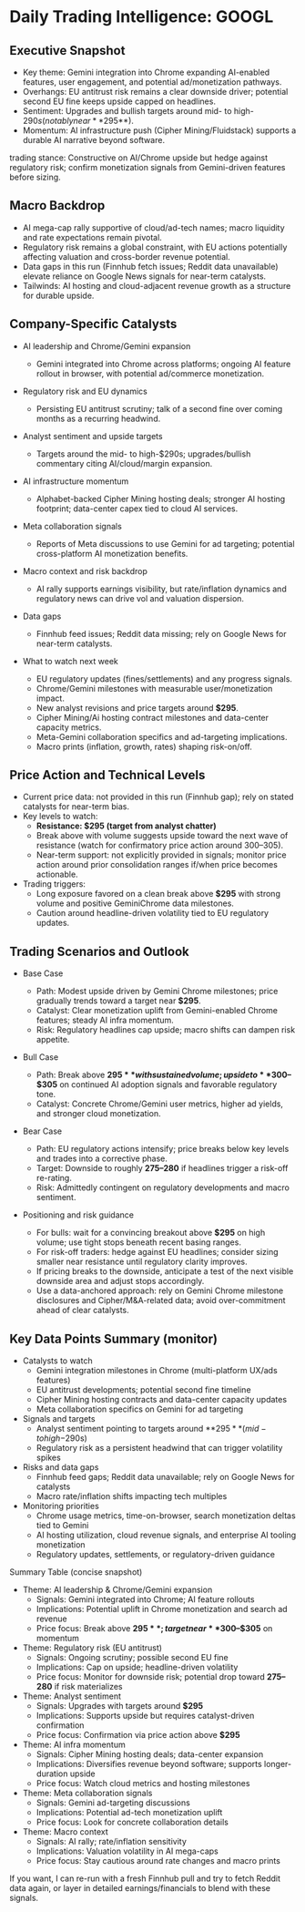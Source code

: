 # Daily Trading Intelligence: GOOGL

## Executive Snapshot
- Key theme: Gemini integration into Chrome expanding AI-enabled features, user engagement, and potential ad/monetization pathways.
- Overhangs: EU antitrust risk remains a clear downside driver; potential second EU fine keeps upside capped on headlines.
- Sentiment: Upgrades and bullish targets around mid- to high-$290s (notably near **$295**).
- Momentum: AI infrastructure push (Cipher Mining/Fluidstack) supports a durable AI narrative beyond software.

 trading stance: Constructive on AI/Chrome upside but hedge against regulatory risk; confirm monetization signals from Gemini-driven features before sizing.

## Macro Backdrop
- AI mega-cap rally supportive of cloud/ad-tech names; macro liquidity and rate expectations remain pivotal.
- Regulatory risk remains a global constraint, with EU actions potentially affecting valuation and cross-border revenue potential.
- Data gaps in this run (Finnhub fetch issues; Reddit data unavailable) elevate reliance on Google News signals for near-term catalysts.
- Tailwinds: AI hosting and cloud-adjacent revenue growth as a structure for durable upside.
  
## Company-Specific Catalysts
- AI leadership and Chrome/Gemini expansion
  - Gemini integrated into Chrome across platforms; ongoing AI feature rollout in browser, with potential ad/commerce monetization.
- Regulatory risk and EU dynamics
  - Persisting EU antitrust scrutiny; talk of a second fine over coming months as a recurring headwind.
- Analyst sentiment and upside targets
  - Targets around the mid- to high-$290s; upgrades/bullish commentary citing AI/cloud/margin expansion.
- AI infrastructure momentum
  - Alphabet-backed Cipher Mining hosting deals; stronger AI hosting footprint; data-center capex tied to cloud AI services.
- Meta collaboration signals
  - Reports of Meta discussions to use Gemini for ad targeting; potential cross-platform AI monetization benefits.
- Macro context and risk backdrop
  - AI rally supports earnings visibility, but rate/inflation dynamics and regulatory news can drive vol and valuation dispersion.

- Data gaps
  - Finnhub feed issues; Reddit data missing; rely on Google News for near-term catalysts.

- What to watch next week
  - EU regulatory updates (fines/settlements) and any progress signals.
  - Chrome/Gemini milestones with measurable user/monetization impact.
  - New analyst revisions and price targets around **$295**.
  - Cipher Mining/Ai hosting contract milestones and data-center capacity metrics.
  - Meta-Gemini collaboration specifics and ad-targeting implications.
  - Macro prints (inflation, growth, rates) shaping risk-on/off.

## Price Action and Technical Levels
- Current price data: not provided in this run (Finnhub gap); rely on stated catalysts for near-term bias.
- Key levels to watch:
  - **Resistance: **$295** (target from analyst chatter)**
  - Break above with volume suggests upside toward the next wave of resistance (watch for confirmatory price action around $300–$305).
  - Near-term support: not explicitly provided in signals; monitor price action around prior consolidation ranges if/when price becomes actionable.
- Trading triggers:
  - Long exposure favored on a clean break above **$295** with strong volume and positive GeminiChrome data milestones.
  - Caution around headline-driven volatility tied to EU regulatory updates.

## Trading Scenarios and Outlook
- Base Case
  - Path: Modest upside driven by Gemini Chrome milestones; price gradually trends toward a target near **$295**.
  - Catalyst: Clear monetization uplift from Gemini-enabled Chrome features; steady AI infra momentum.
  - Risk: Regulatory headlines cap upside; macro shifts can dampen risk appetite.
- Bull Case
  - Path: Break above **$295** with sustained volume; upside to **$300–$305** on continued AI adoption signals and favorable regulatory tone.
  - Catalyst: Concrete Chrome/Gemini user metrics, higher ad yields, and stronger cloud monetization.
- Bear Case
  - Path: EU regulatory actions intensify; price breaks below key levels and trades into a corrective phase.
  - Target: Downside to roughly **$275–$280** if headlines trigger a risk-off re-rating.
  - Risk: Admittedly contingent on regulatory developments and macro sentiment.

- Positioning and risk guidance
  - For bulls: wait for a convincing breakout above **$295** on high volume; use tight stops beneath recent basing ranges.
  - For risk-off traders: hedge against EU headlines; consider sizing smaller near resistance until regulatory clarity improves.
  - If pricing breaks to the downside, anticipate a test of the next visible downside area and adjust stops accordingly.
  - Use a data-anchored approach: rely on Gemini Chrome milestone disclosures and Cipher/M&A-related data; avoid over-commitment ahead of clear catalysts.

## Key Data Points Summary (monitor)
- Catalysts to watch
  - Gemini integration milestones in Chrome (multi-platform UX/ads features)
  - EU antitrust developments; potential second fine timeline
  - Cipher Mining hosting contracts and data-center capacity updates
  - Meta collaboration specifics on Gemini for ad targeting
- Signals and targets
  - Analyst sentiment pointing to targets around **$295** (mid- to high-$290s)
  - Regulatory risk as a persistent headwind that can trigger volatility spikes
- Risks and data gaps
  - Finnhub feed gaps; Reddit data unavailable; rely on Google News for catalysts
  - Macro rate/inflation shifts impacting tech multiples
- Monitoring priorities
  - Chrome usage metrics, time-on-browser, search monetization deltas tied to Gemini
  - AI hosting utilization, cloud revenue signals, and enterprise AI tooling monetization
  - Regulatory updates, settlements, or regulatory-driven guidance

Summary Table (concise snapshot)
- Theme: AI leadership & Chrome/Gemini expansion
  - Signals: Gemini integrated into Chrome; AI feature rollouts
  - Implications: Potential uplift in Chrome monetization and search ad revenue
  - Price focus: Break above **$295**; target near **$300–$305** on momentum
- Theme: Regulatory risk (EU antitrust)
  - Signals: Ongoing scrutiny; possible second EU fine
  - Implications: Cap on upside; headline-driven volatility
  - Price focus: Monitor for downside risk; potential drop toward **$275–$280** if risk materializes
- Theme: Analyst sentiment
  - Signals: Upgrades with targets around **$295**
  - Implications: Supports upside but requires catalyst-driven confirmation
  - Price focus: Confirmation via price action above **$295**
- Theme: AI infra momentum
  - Signals: Cipher Mining hosting deals; data-center expansion
  - Implications: Diversifies revenue beyond software; supports longer-duration upside
  - Price focus: Watch cloud metrics and hosting milestones
- Theme: Meta collaboration signals
  - Signals: Gemini ad-targeting discussions
  - Implications: Potential ad-tech monetization uplift
  - Price focus: Look for concrete collaboration details
- Theme: Macro context
  - Signals: AI rally; rate/inflation sensitivity
  - Implications: Valuation volatility in AI mega-caps
  - Price focus: Stay cautious around rate changes and macro prints

If you want, I can re-run with a fresh Finnhub pull and try to fetch Reddit data again, or layer in detailed earnings/financials to blend with these signals.